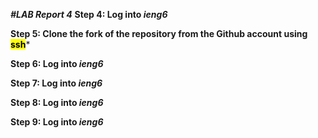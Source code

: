 ***#LAB Report 4***
**Step 4: Log into *ieng6***


**Step 5: Clone the fork of the repository from the Github account using <mark>ssh</mark>***


**Step 6: Log into *ieng6***


**Step 7: Log into *ieng6***


**Step 8: Log into *ieng6***


**Step 9: Log into *ieng6***



